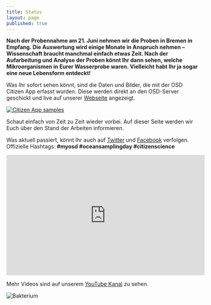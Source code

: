 ```yaml
---
title: Status
layout: page
published: true
---
```



**Nach der Probennahme am 21. Juni nehmen wir die Proben in Bremen in Empfang. Die Auswertung wird einige Monate in Anspruch nehmen – Wissenschaft braucht manchmal einfach etwas Zeit. Nach der Aufarbeitung und Analyse der Proben könnt Ihr dann sehen, welche Mikroorganismen in Eurer Wasserprobe waren. Vielleicht habt Ihr ja sogar eine neue Lebensform entdeckt!**

Was Ihr sofort sehen könnt, sind die Daten und Bilder, die mit der OSD Citizen App erfasst wurden. Diese werden direkt an den OSD-Server geschickt und live auf unserer [Webseite](https://mb3is.megx.net/osd-app/samples) angezeigt.

[![Citizen App samples]({{site.baseurl}}/assets/images/app_samples_page.png)](http://mb3is.megx.net/osd-app/samples)

Schaut einfach von Zeit zu Zeit wieder vorbei. Auf dieser Seite werden wir Euch über den Stand der Arbeiten informieren.

Was aktuell passiert, könnt Ihr auch auf [Twitter](https://twitter.com/Micro_B3) und [Facebook](https://www.facebook.com/microb3osd) verfolgen. Offizielle Hashtags: **#myosd #oceansamplingday #citizenscience**

<div class="block">
<iframe width="520" height="315" src="https://www.youtube.com/embed/5vpKlkzusE8" frameborder="0" allowfullscreen></iframe>
</div>

Mehr Videos sind auf unserem [YouTube Kanal](https://www.youtube.com/channel/UCFrDqNblLC2qZoLIOuM0lnQ) zu sehen.

![Bakterium]({{site.baseurl}}/assets/images/Funny_Bacterium_s.PNG)

